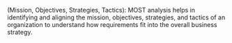 (Mission, Objectives, Strategies, Tactics): MOST analysis helps in identifying and aligning the mission, objectives, strategies, and tactics of an organization to understand how requirements fit into the overall business strategy.